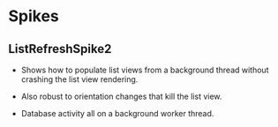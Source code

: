 Spikes
======

ListRefreshSpike2
-----------------

* Shows how to populate list views from a background thread without crashing the list view
rendering.

* Also robust to orientation changes that kill the list view.

* Database activity all on a background worker thread.
